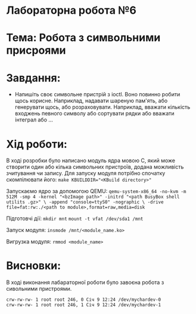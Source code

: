 
Лабораторна робота №6 
====
Тема: Робота з символьними присроями
====
Завдання:
===

- Напишіть своє символьне пристрій з ioctl. Воно повинно робити щось корисне. Наприклад, надавати шареную пам'ять, або генерувати щось, або розраховувати. Наприклад, вважати кількість входжень певного символу або сортувати рядки або вважати інтеграл або ...

Хід роботи:
====
В ході розробки було написано модуль ядра мовою С, який може створити один або кілька символьних пристроїв, додана можливість зчитування чи запису.
Для запуску модуля потрібно спочатку скомпілювати його:
`make KBUILDDIR="<KBuild directory>"`

Запускаємо ядро за допомогою QEMU:
`qemu-system-x86_64 -no-kvm -m 512M -smp 4 -kernel "<bzImage path>" -initrd "<path BusyBox shell utilits .gz>" \
                    -append "console=ttyS0" -nographic \
                    -drive file=fat:rw:./<path to module>,format=raw,media=disk`
                    
Підготовчі дії:
`mkdir mnt`
`mount -t vfat /dev/sda1 /mnt`

Запуск модуля:
`insmode /mnt/<module_name.ko>`

Вигрузка модуля:
`rmmod <module_name>`

Висновки:
===

В ході виконання лабараторної роботи було завоєна робота з сивольними пристроями. 
```
crw-rw-rw- 1 root root 246, 0 Січ 9 12:24 /dev/mychardev-0
crw-rw-rw- 1 root root 246, 1 Січ 9 12:24 /dev/mychardev-1
```

